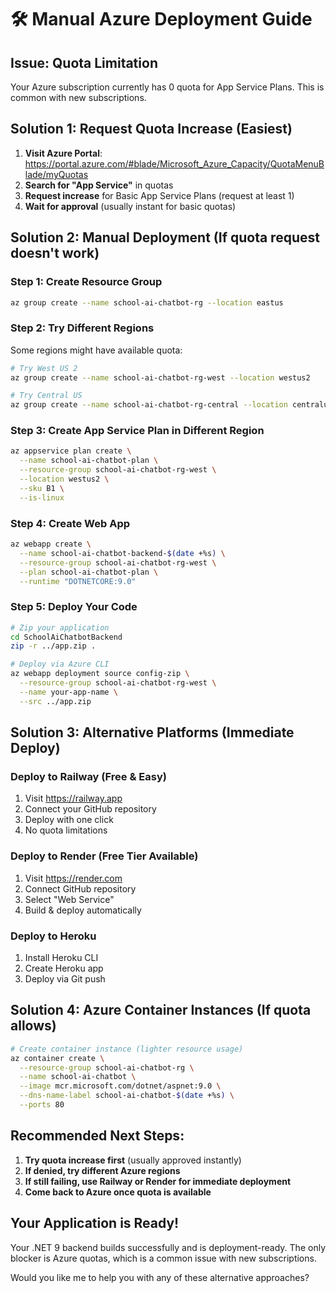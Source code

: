 # 🛠️ Manual Azure Deployment Guide

## Issue: Quota Limitation
Your Azure subscription currently has 0 quota for App Service Plans. This is common with new subscriptions.

## Solution 1: Request Quota Increase (Easiest)

1. **Visit Azure Portal**: https://portal.azure.com/#blade/Microsoft_Azure_Capacity/QuotaMenuBlade/myQuotas
2. **Search for "App Service"** in quotas
3. **Request increase** for Basic App Service Plans (request at least 1)
4. **Wait for approval** (usually instant for basic quotas)

## Solution 2: Manual Deployment (If quota request doesn't work)

### Step 1: Create Resource Group
```bash
az group create --name school-ai-chatbot-rg --location eastus
```

### Step 2: Try Different Regions
Some regions might have available quota:
```bash
# Try West US 2
az group create --name school-ai-chatbot-rg-west --location westus2

# Try Central US  
az group create --name school-ai-chatbot-rg-central --location centralus
```

### Step 3: Create App Service Plan in Different Region
```bash
az appservice plan create \
  --name school-ai-chatbot-plan \
  --resource-group school-ai-chatbot-rg-west \
  --location westus2 \
  --sku B1 \
  --is-linux
```

### Step 4: Create Web App
```bash
az webapp create \
  --name school-ai-chatbot-backend-$(date +%s) \
  --resource-group school-ai-chatbot-rg-west \
  --plan school-ai-chatbot-plan \
  --runtime "DOTNETCORE:9.0"
```

### Step 5: Deploy Your Code
```bash
# Zip your application
cd SchoolAiChatbotBackend
zip -r ../app.zip .

# Deploy via Azure CLI
az webapp deployment source config-zip \
  --resource-group school-ai-chatbot-rg-west \
  --name your-app-name \
  --src ../app.zip
```

## Solution 3: Alternative Platforms (Immediate Deploy)

### Deploy to Railway (Free & Easy)
1. Visit https://railway.app
2. Connect your GitHub repository
3. Deploy with one click
4. No quota limitations

### Deploy to Render (Free Tier Available)  
1. Visit https://render.com
2. Connect GitHub repository
3. Select "Web Service"
4. Build & deploy automatically

### Deploy to Heroku
1. Install Heroku CLI
2. Create Heroku app
3. Deploy via Git push

## Solution 4: Azure Container Instances (If quota allows)
```bash
# Create container instance (lighter resource usage)
az container create \
  --resource-group school-ai-chatbot-rg \
  --name school-ai-chatbot \
  --image mcr.microsoft.com/dotnet/aspnet:9.0 \
  --dns-name-label school-ai-chatbot-$(date +%s) \
  --ports 80
```

## Recommended Next Steps:

1. **Try quota increase first** (usually approved instantly)
2. **If denied, try different Azure regions**
3. **If still failing, use Railway or Render for immediate deployment**
4. **Come back to Azure once quota is available**

## Your Application is Ready!
Your .NET 9 backend builds successfully and is deployment-ready. The only blocker is Azure quotas, which is a common issue with new subscriptions.

Would you like me to help you with any of these alternative approaches?